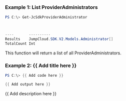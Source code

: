 ### Example 1: List ProviderAdministrators
```powershell
PS C:\> Get-JcSdkProviderAdministrator



----       ----------
Results    JumpCloud.SDK.V2.Models.Administrator[]
TotalCount Int


```

This function will return a list of all ProviderAdministrators.

### Example 2: {{ Add title here }}
```powershell
PS C:\> {{ Add code here }}

{{ Add output here }}
```

{{ Add description here }}

